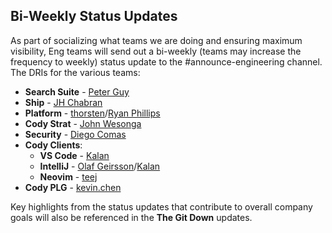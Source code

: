 ## Bi-Weekly Status Updates

As part of socializing what teams we are doing and ensuring maximum visibility, Eng teams will send out a bi-weekly (teams may increase the frequency to weekly) status update to the #announce-engineering channel.
The DRIs for the various teams:

- **Search Suite** - [Peter Guy](https://handbook.sourcegraph.com/team/#peter-guy)
- **Ship** - [JH Chabran](https://handbook.sourcegraph.com/team/#jh-chabran)
- **Platform** - [thorsten](https://handbook.sourcegraph.com/team/#thorsten-ball)/[Ryan Phillips](https://handbook.sourcegraph.com/team/#ryan-phillips)
- **Cody Strat** - [John Wesonga](https://handbook.sourcegraph.com/team/#john-wesonga)
- **Security** - [Diego Comas](https://handbook.sourcegraph.com/team/#diego-comas)
- **Cody Clients**:
  - **VS Code** - [Kalan](https://handbook.sourcegraph.com/team/#kalan-chan)
  - **IntelliJ** - [Olaf Geirsson](https://handbook.sourcegraph.com/team/#%C3%B3lafur-p%C3%A1ll-geirsson)/[Kalan](https://handbook.sourcegraph.com/team/#kalan-chan)
  - **Neovim** - [teej](https://handbook.sourcegraph.com/team/#tj-devries)
- **Cody PLG** - [kevin.chen](https://handbook.sourcegraph.com/team/#kevin-chen)

Key highlights from the status updates that contribute to overall company goals will also be referenced in the **The Git Down** updates.

